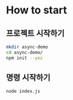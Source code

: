 # How to start

## 프로젝트 시작하기

```bash
mkdir async-demo
cd async-demo/
npm init --yes
```

## 명령 시작하기

```bash
node index.js
```